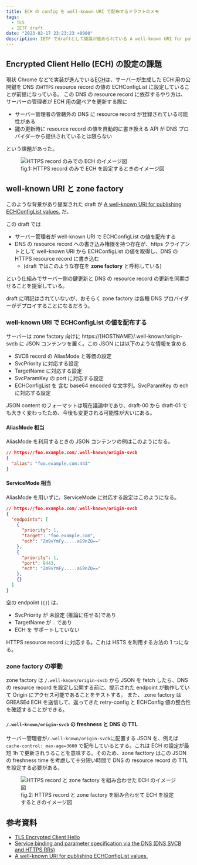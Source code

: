 ```yaml
---
title: ECH の config を well-known URI で配布するドラフトのメモ
tags:
  - TLS
  - IETF draft
date: "2023-02-17 23:23:23 +0900"
description: IETF でdraftとして議論が進められている A well-known URI for publishing ECHConfigList values. のメモ
---
```


## Encrypted Client Hello (ECH) の設定の課題

現状 Chrome などで実装が進んでいる[ECH](https://chromestatus.com/feature/6196703843581952)は、サーバーが生成した ECH 用の公開鍵を DNS の`HTTPS` resource record の値の ECHConfigList に設定していることが前提になっている。
この DNS の resource record に依存するやり方は、サーバーの管理者が ECH 用の鍵ペアを更新する際に

- サーバー管理者の管轄外の DNS に resource record が登録されている可能性がある
- 鍵の更新時に resource record の値を自動的に書き換える API が DNS プロバイダーから提供されているとは限らない

という課題があった。

<figure>
  <img src=/assets/images/well-known-uri-ech/https-record.png alt="HTTPS record のみでの ECH のイメージ図" >
  <figcaption>fig.1: HTTPS record のみで ECH を設定するときのイメージ図</figcaption>
</figure>

## well-known URI と zone factory

このような背景があり提案された draft が [A well-known URI for publishing ECHConfigList values.](https://datatracker.ietf.org/doc/draft-ietf-tls-wkech/) だ。

この draft では

- サーバー管理者が well-known URI で ECHConfigList の値を配布する
- DNS の resource record への書き込み権限を持つ存在が、https クライアントとして well-known URI から ECHConfigList の値を取得し、DNS の HTTPS resource record に書き込む
  - (draft ではこのような存在を **zone factory** と呼称している)

という仕組みでサーバー側の鍵更新と DNS の resource record の更新を同期させることを提案している。

draft に明記はされていないが、おそらく zone factory は各種 DNS プロバイダーがデプロイすることになるだろう。

### well-known URI で ECHConfigList の値を配布する

サーバーは zone factory 向けに https://{HOSTNAME}/.well-known/origin-svcb に JSON コンテンツを置く。この JSON には以下のような情報を含める

- SVCB record の AliasMode と等価の設定
- SvcPriority に対応する設定
- TargetName に対応する設定
- SvcParamKey の port に対応する設定
- ECHConfigList を 含む base64 encoded な文字列。SvcParamKey の ech に対応する設定

JSON content のフォーマットは現在議論中であり、draft-00 から draft-01 でも大きく変わったため、今後も変更される可能性が大いにある。

#### AliasMode 相当

AliasMode を利用するときの JSON コンテンツの例はこのようになる。

```json
// https://foo.example.com/.well-known/origin-svcb
{
  "alias": "foo.example.com:443"
}
```

#### ServiceMode 相当

AliasMode を用いずに、ServiceMode に対応する設定はこのようになる。

```json
// https://foo.example.com/.well-known/origin-svcb
{
  "endpoints": [
    {
      "priority": 1,
      "target": "foo.example.com",
      "ech": "Zm9vYmFy.....aG9nZQ=="
    },
    {
      "priority": 1,
      "port": 8443,
      "ech": "Zm9vYmFy.....aG9nZQ=="
    },
    {}
  ]
}
```

空の endpoint (`{}`) は、

- SvcPriority が 未設定 (推論に任せる)であり
- TargetName が `.` であり
- ECH を サポートしていない

HTTPS resource record に対応する。これは HSTS を利用する方法の 1 つになる。

### zone factory の挙動

zone factory は `/.well-known/origin-svcb` から JSON を fetch したら、DNS の resource record を設定し公開する前に、提示された endpoint が動作していて Origin にアクセス可能であることをテストする。
また、 zone factory は GREASEd ECH を送信して、返ってきた retry-config と ECHConfig 値の整合性を確認することができる。

#### `/.well-known/origin-svcb` の freshness と DNS の TTL

サーバー管理者が`/.well-known/origin-svcb`に配置する JSON を、例えば `cache-control: max-age=3600` で配布しているとする。これは ECH の設定が最短 1h で更新されうることを意味する。そのため、zone facttory はこの JSON の freshness time を考慮して十分短い時間で DNS の resource record の TTL を設定する必要がある。

<figure>
  <img src=/assets/images/well-known-uri-ech/https-record-and-well-known-uri.png alt="HTTPS record と zone factory を組み合わせた ECH のイメージ図" >
  <figcaption>fig.2: HTTPS record と zone factory を組み合わせて ECH を設定するときのイメージ図</figcaption>
</figure>

## 参考資料

- [TLS Encrypted Client Hello](https://www.ietf.org/archive/id/draft-ietf-tls-esni-15.html)
- [Service binding and parameter specification via the DNS (DNS SVCB and HTTPS RRs)](https://www.ietf.org/archive/id/draft-ietf-dnsop-svcb-https-11.html)
- [A well-known URI for publishing ECHConfigList values.](https://www.ietf.org/archive/id/draft-ietf-tls-wkech-01.html)
